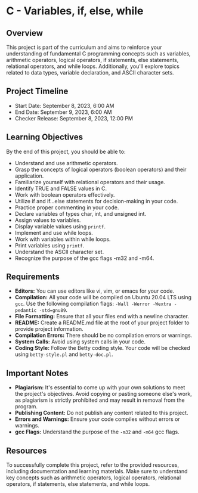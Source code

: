# C - Variables, if, else, while

## Overview

This project is part of the curriculum and aims to reinforce your understanding of fundamental C programming concepts such as variables, arithmetic operators, logical operators, if statements, else statements, relational operators, and while loops. Additionally, you'll explore topics related to data types, variable declaration, and ASCII character sets.

## Project Timeline

- Start Date: September 8, 2023, 6:00 AM
- End Date: September 9, 2023, 6:00 AM
- Checker Release: September 8, 2023, 12:00 PM

## Learning Objectives

By the end of this project, you should be able to:

- Understand and use arithmetic operators.
- Grasp the concepts of logical operators (boolean operators) and their application.
- Familiarize yourself with relational operators and their usage.
- Identify TRUE and FALSE values in C.
- Work with boolean operators effectively.
- Utilize if and if...else statements for decision-making in your code.
- Practice proper commenting in your code.
- Declare variables of types char, int, and unsigned int.
- Assign values to variables.
- Display variable values using `printf`.
- Implement and use while loops.
- Work with variables within while loops.
- Print variables using `printf`.
- Understand the ASCII character set.
- Recognize the purpose of the gcc flags -m32 and -m64.

## Requirements

- **Editors:** You can use editors like vi, vim, or emacs for your code.
- **Compilation:** All your code will be compiled on Ubuntu 20.04 LTS using `gcc`. Use the following compilation flags: `-Wall -Werror -Wextra -pedantic -std=gnu89`.
- **File Formatting:** Ensure that all your files end with a newline character.
- **README:** Create a README.md file at the root of your project folder to provide project information.
- **Compilation Errors:** There should be no compilation errors or warnings.
- **System Calls:** Avoid using system calls in your code.
- **Coding Style:** Follow the Betty coding style. Your code will be checked using `betty-style.pl` and `betty-doc.pl`.

## Important Notes

- **Plagiarism:** It's essential to come up with your own solutions to meet the project's objectives. Avoid copying or pasting someone else's work, as plagiarism is strictly prohibited and may result in removal from the program.
- **Publishing Content:** Do not publish any content related to this project.
- **Errors and Warnings:** Ensure your code compiles without errors or warnings.
- **gcc Flags:** Understand the purpose of the `-m32` and `-m64` gcc flags.

## Resources

To successfully complete this project, refer to the provided resources, including documentation and learning materials. Make sure to understand key concepts such as arithmetic operators, logical operators, relational operators, if statements, else statements, and while loops.
